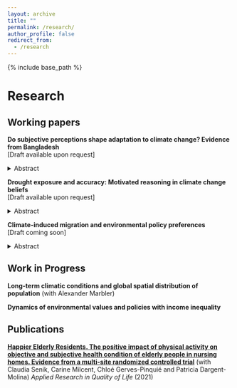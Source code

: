 ```yaml
---
layout: archive
title: ""
permalink: /research/
author_profile: false
redirect_from:
  - /research
---
```


{% include base_path %}

# Research

## Working papers

**Do subjective perceptions shape adaptation to climate change? Evidence from Bangladesh** <br/> [Draft available upon request]

<details>
<summary> Abstract </summary>
<br>
This paper examines how subjective perceptions of climate change influence adaptation decisions. Combining a survey of rural households in Bangladesh with a meteorological measure of dryness, I study the effect of subjective perceptions of increases in droughts on the use of irrigation. I formalize a theoretical framework in which the effect of subjective perceptions is moderated by the average long-term excess dryness relative to historical averages. I empirically test the implications and document that the effect is stronger for more severe environmental conditions and heterogeneous across growing seasons, types of irrigation and socio-demographic characteristics of farmers. I further explore three mechanisms through which cognitive factors may affect adaptation decisions. Exploiting the intensity and the frequency of drought events, I compare self-reported and objective records. The findings show that farmers only adjust their irrigation decisions as a response to previous year's self-reported drought events, and inaccuracy in their occurrence leads to potentially sub-optimal irrigation decisions, reducing the share of irrigated land. I also provide evidence that overestimating the frequency of past droughts explains differences in irrigation.
</details>

**Drought exposure and accuracy: Motivated reasoning in climate change beliefs** <br/> [Draft available upon request]

<details>
<summary> Abstract </summary>
<br>
Despite scientific consensus, there is no unanimity among individuals in the beliefs about climate change and its consequences. Understanding how people form these beliefs and what drives their interpretation of climatic events is essential, especially in developing countries and among agricultural communities, which may most suffer the consequences of climate change. Using survey data from rural households in Bangladesh together with a meteorological measure of excess dryness relative to historical averages, this paper studies how long-term average exposure to dryness and short-term deviations shape beliefs of increase in droughts and the interpretation of drought events. To explore how agents interpret past droughts, I use an instrumental variable approach and investigate whether individual beliefs lead to distortions of objective information in an asymmetric manner. The results show that individuals’ interpretation of droughts is biased in the direction of their prior beliefs, providing suggestive evidence of confirmation bias as a directional motivated reasoning mechanism. The findings highlight the need for models that account for behavioral factors to study climate change beliefs and their implications for effective communication and adaptation policies.
</details>

**Climate-induced migration and environmental policy preferences** <br/> [Draft coming soon]

<details>
<summary> Abstract </summary>
<br>
In the last decades, climate change has engendered an increase in migration. This paper examines the consequences of recent waves of asylum applications in the European Union induced by weather fluctuations on the demand and supply of environmental policy preferences. I combine survey data with parties' agenda and electoral outcomes, and exploit exogenous variation in weather in non-OECD origin countries to derive a gravity-predicted instrument for asylum applications between 2000 and 2019. I find that asylum applications induced by weather variations increase the individual demand to treat climate change as a priority in the political arena. Relying on within-country variation across cohorts, I further document that the effect is larger among young generations and among birth-cohorts exposed to larger flows during their formative age. On the supply side, I find that national parties shift their political agenda, being more attentive to the environment. Instead, weather-induced asylum applications negatively affect votes for green parties in the European Parliament elections, driving a drop out of the voting polls of traditional green voters, but positively affect the environmentalism in national elections.
</details>


## Work in Progress

**Long-term climatic conditions and global spatial distribution of population** (with Alexander Marbler)

**Dynamics of environmental values and policies with income inequality**

## Publications

[**Happier Elderly Residents. The positive impact of physical activity on objective and subjective health condition of elderly people in nursing homes. Evidence from a multi-site randomized controlled trial**](https://link.springer.com/content/pdf/10.1007/s11482-021-09952-4.pdf) (with Claudia Senik, Carine Milcent, Chloé Gerves-Pinquié and Patricia Dargent-Molina) _Applied Research in Quality of Life_ (2021)
